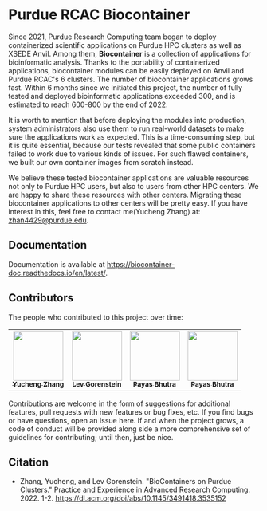 # Purdue RCAC Biocontainer 

Since 2021, Purdue Research Computing team began to deploy containerized scientific applications on Purdue HPC clusters as well as XSEDE Anvil. Among them, 
**Biocontainer** is a collection of applications for bioinformatic analysis. Thanks to the portability of containerized applications, biocontainer modules can be easily deployed on Anvil and Purdue RCAC's 6 clusters. The number of biocontainer applications grows fast. Within 6 months since we initiated this project, the number of fully tested and deployed bioinformatic applications exceeded 300, and is estimated to reach 600-800 by the end of 2022. 

It is worth to mention that before deploying the modules into production, system administrators also use them to run real-world datasets to make sure the applications work as expected. This is a time-consuming step, but it is quite essential, because our tests revealed that some public containers failed to work due to various kinds of issues. For such flawed containers, we built our own container images from scratch instead. 

We believe these tested biocontainer applications are valuable resources not only to Purdue HPC users, but also to users from other HPC centers. We are happy to share these resources with other centers. Migrating these biocontainer applications to other centers will be pretty easy. If you have interest in this, feel free to contact me(Yucheng Zhang) at: zhan4429@purdue.edu. 

## Documentation

Documentation is available at https://biocontainer-doc.readthedocs.io/en/latest/.

## Contributors

The people who contributed to this project over time:

<!-- ALL-CONTRIBUTORS-LIST:START - Do not remove or modify this section -->
<!-- prettier-ignore-start -->
<!-- markdownlint-disable -->
<table>
  <tr>
    <td align="center"><a href="https://github.com/zhan4429"><img src="https://avatars.githubusercontent.com/u/90942318" width="100px;" alt=""/><br /><sub><b>Yucheng Zhang</b></sub></a><br /></td>  
    <td align="center"><a href="https://github.com/lgorenstein"><img src="https://avatars.githubusercontent.com/u/29085518" width="100px;" alt=""/><br /><sub><b>Lev Gorenstein</b></sub></a><br /></td>
    <td align="center"><a href="https://github.com/PayasBhutra"><img src="https://avatars.githubusercontent.com/u/70447330" width="100px;" alt=""/><br /><sub><b>Payas Bhutra</b></sub></a><br /></td>
    <td align="center"><a href="https://github.com/rderue"><img src="https://avatars.githubusercontent.com/u/38140816" width="100px;" alt=""/><br /><sub><b>Payas Bhutra</b></sub></a><br /></td>
  </tr>
</table>

<!-- markdownlint-enable -->
<!-- prettier-ignore-end -->
<!-- ALL-CONTRIBUTORS-LIST:END -->

Contributions are welcome in the form of suggestions for additional features, pull requests with new features or bug fixes, etc. If you find bugs or have questions, open an Issue here. If and when the project grows, a code of conduct will be provided along side a more comprehensive set of guidelines for contributing; until then, just be nice.

## Citation
- Zhang, Yucheng, and Lev Gorenstein. "BioContainers on Purdue Clusters." Practice and Experience in Advanced Research Computing. 2022. 1-2. 
  https://dl.acm.org/doi/abs/10.1145/3491418.3535152
